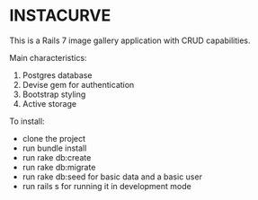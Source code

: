 # INSTACURVE

This is a Rails 7 image gallery application with CRUD capabilities.

Main characteristics:

1. Postgres database
2. Devise gem for authentication
3. Bootstrap styling
4. Active storage

To install:

* clone the project
* run bundle install
* run rake db:create
* run rake db:migrate
* run rake db:seed for basic data and a basic user
* run rails s for running it in development mode
